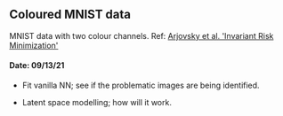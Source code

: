 ## Coloured MNIST data

MNIST data with two colour channels. Ref: [Arjovsky et al. 'Invariant Risk Minimization'](https://arxiv.org/abs/1907.02893)


#### Date: 09/13/21

- Fit vanilla NN; see if the problematic images are being identified. 

- Latent space modelling; how will it work. 